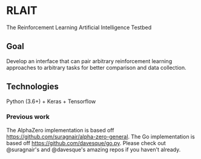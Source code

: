 # RLAIT
The Reinforcement Learning Artificial Intelligence Testbed

## Goal
Develop an interface that can pair arbitrary reinforcement learning approaches to arbitrary tasks for better comparison and data collection.

## Technologies
Python (3.6+) + Keras + Tensorflow

### Previous work
The AlphaZero implementation is based off <https://github.com/suragnair/alpha-zero-general>.
The Go implementation is based off <https://github.com/davesque/go.py>.
Please check out @suragnair's and @davesque's amazing repos if you haven't already.
